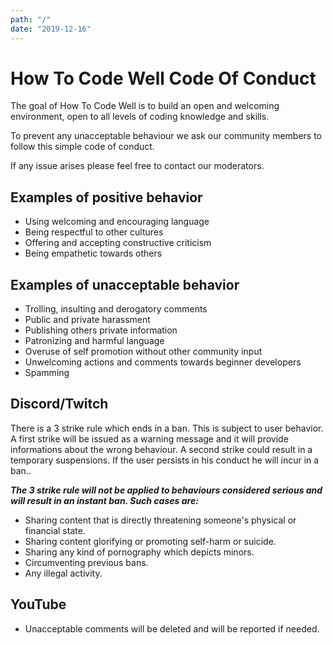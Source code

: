 ```yaml
---
path: "/"
date: "2019-12-16"
---
```

# How To Code Well Code Of Conduct

The goal of How To Code Well is to build an open and welcoming environment, open to all levels of coding knowledge and skills.

To prevent any unacceptable behaviour we ask our community members to follow this simple code of conduct.

If any issue arises please feel free to contact our moderators.

## Examples of positive behavior
- Using welcoming and encouraging language
- Being respectful to other cultures
- Offering and accepting constructive criticism
- Being empathetic towards others

## Examples of unacceptable behavior
- Trolling, insulting and derogatory comments
- Public and private harassment
- Publishing others private information
- Patronizing and harmful language
- Overuse of self promotion without other community input  
- Unwelcoming actions and comments towards beginner developers
- Spamming

## Discord/Twitch
There is a 3 strike rule which ends in a ban. This is subject to user behavior. A first strike will be issued as a warning message and it will provide informations about the wrong behaviour. A second strike could result in a temporary suspensions. If the user persists in his conduct he will incur in a ban..

**_The 3 strike rule will not be applied to behaviours considered serious and will result in an instant ban. Such cases are:_**
- Sharing content that is directly threatening someone's physical or financial state.
- Sharing content glorifying or promoting self-harm or suicide.
- Sharing any kind of pornography which depicts minors.
- Circumventing previous bans.
- Any illegal activity. 

## YouTube
- Unacceptable comments will be deleted and will be reported if needed.
